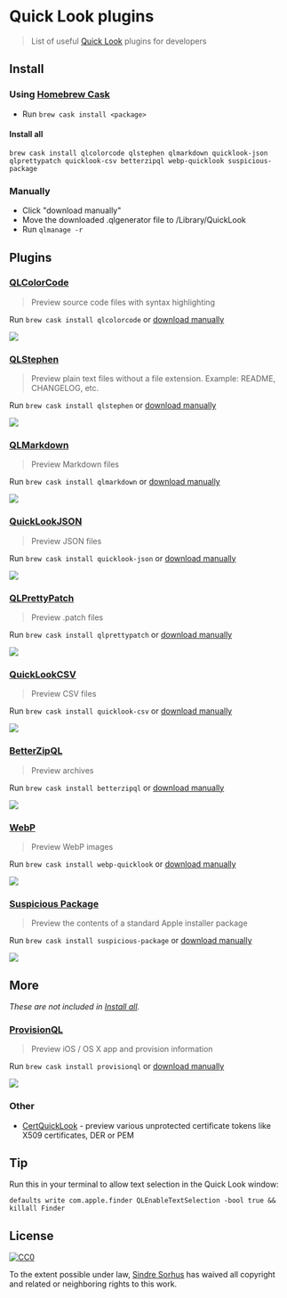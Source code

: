 # Quick Look plugins

> List of useful [Quick Look](http://en.wikipedia.org/wiki/Quick_Look) plugins for developers


## Install

### Using [Homebrew Cask](https://github.com/phinze/homebrew-cask)

- Run `brew cask install <package>`

#### Install all

```
brew cask install qlcolorcode qlstephen qlmarkdown quicklook-json qlprettypatch quicklook-csv betterzipql webp-quicklook suspicious-package
```

### Manually

- Click "download manually"
- Move the downloaded .qlgenerator file to /Library/QuickLook
- Run `qlmanage -r`


## Plugins


### [QLColorCode](https://code.google.com/p/qlcolorcode/)

> Preview source code files with syntax highlighting

Run `brew cask install qlcolorcode` or [download manually](https://qlcolorcode.googlecode.com/files/QLColorCode-2.0.2.tgz)

[![](screenshots/QLColorCode.png)](https://code.google.com/p/qlcolorcode/)


### [QLStephen](https://github.com/whomwah/qlstephen)

> Preview plain text files without a file extension. Example: README, CHANGELOG, etc.

Run `brew cask install qlstephen` or [download manually](https://github.com/whomwah/qlstephen/releases)

[![](screenshots/QLStephen.png)](https://github.com/whomwah/qlstephen)


### [QLMarkdown](https://github.com/toland/qlmarkdown)

> Preview Markdown files

Run `brew cask install qlmarkdown` or [download manually](https://github.com/downloads/toland/qlmarkdown/QLMarkdown-1.3.zip)

[![](screenshots/QLMarkdown.png)](https://github.com/toland/qlmarkdown)


### [QuickLookJSON](http://www.sagtau.com/quicklookjson.html)

> Preview JSON files

Run `brew cask install quicklook-json` or [download manually](http://www.sagtau.com/media/QuickLookJSON.qlgenerator.zip)

[![](screenshots/QuickLookJSON.png)](http://www.sagtau.com/quicklookjson.html)


### [QLPrettyPatch](https://github.com/atnan/QLPrettyPatch)

> Preview .patch files

Run `brew cask install qlprettypatch` or [download manually](https://github.com/atnan/QLPrettyPatch/releases)

[![](screenshots/QLPrettyPatch.png)](https://github.com/atnan/QLPrettyPatch)


### [QuickLookCSV](https://github.com/p2/quicklook-csv)

> Preview CSV files

Run `brew cask install quicklook-csv` or [download manually](http://quicklook-csv.googlecode.com/files/QuickLookCSV.dmg)

[![](screenshots/QuickLookCSV.png)](https://github.com/p2/quicklook-csv)


### [BetterZipQL](http://macitbetter.com/BetterZip-Quick-Look-Generator/)

> Preview archives

Run `brew cask install betterzipql` or [download manually](http://macitbetter.com/BetterZipQL.zip)

[![](screenshots/BetterZipQL.png)](http://macitbetter.com/BetterZip-Quick-Look-Generator/)


### [WebP](https://github.com/dchest/webp-quicklook)

> Preview WebP images

Run `brew cask install webp-quicklook` or [download manually](https://github.com/dchest/webp-quicklook/releases)

[![](screenshots/WebP.png)](https://github.com/dchest/webp-quicklook)


### [Suspicious Package](http://www.mothersruin.com/software/SuspiciousPackage/)

> Preview the contents of a standard Apple installer package

Run `brew cask install suspicious-package` or [download manually](http://www.mothersruin.com/software/downloads/SuspiciousPackage.dmg)

[![](screenshots/SuspiciousPackage.png)](http://www.mothersruin.com/software/SuspiciousPackage/)


## More

*These are not included in [Install all](#install-all).*

### [ProvisionQL](https://github.com/ealeksandrov/ProvisionQL)

> Preview iOS / OS X app and provision information

Run `brew cask install provisionql` or [download manually](https://github.com/ealeksandrov/ProvisionQL/releases)

[![](screenshots/ProvisionQL.png)](https://github.com/ealeksandrov/ProvisionQL)

### Other

- [CertQuickLook](https://code.google.com/p/cert-quicklook/) - preview various unprotected certificate tokens like X509 certificates, DER or PEM


## Tip

Run this in your terminal to allow text selection in the Quick Look window:

```
defaults write com.apple.finder QLEnableTextSelection -bool true && killall Finder
```


## License

[![CC0](http://i.creativecommons.org/p/zero/1.0/88x31.png)](http://creativecommons.org/publicdomain/zero/1.0/)

To the extent possible under law, [Sindre Sorhus](http://sindresorhus.com) has waived all copyright and related or neighboring rights to this work.

